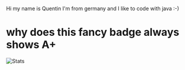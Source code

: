 Hi my name is Quentin I'm from germany and I like to code with java :-)

# why does this fancy badge always shows A+ 

![Stats](https://github-readme-stats.vercel.app/api?username=Quentiiiin&show_icons=true&theme=gruvbox&hide_border=true&include_all_commits=true)
